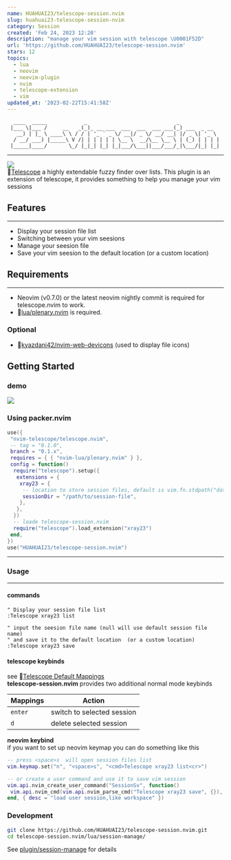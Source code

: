 ```yaml
---
name: HUAHUAI23/telescope-session.nvim
slug: huahuai23-telescope-session-nvim
category: Session
created: 'Feb 24, 2023 12:20'
description: "manage your vim session with telescope \U0001F52D"
url: 'https://github.com/HUAHUAI23/telescope-session.nvim'
stars: 12
topics:
  - lua
  - neovim
  - neovim-plugin
  - nvim
  - telescope-extension
  - vim
updated_at: '2023-02-22T15:41:58Z'
---
```

      ____  _____            _                             _             
     |___ \|___ /     __   _(_)_ __ ___  ___  ___  ___ ___(_) ___  _ __  
       __) | |_ \ ____\ \ / / | '_ ` _ \/ __|/ _ \/ __/ __| |/ _ \| '_ \ 
      / __/ ___) |_____\ V /| | | | | | \__ \  __/\__ \__ \ | (_) | | | |
     |_____|____/       \_/ |_|_| |_| |_|___/\___||___/___/_|\___/|_| |_|

***

![](https://img.shields.io/badge/Perfect-neovim%20picgo-green)\
🔗[Telescope](https://github.com/nvim-telescope/telescope.nvim) a highly extendable fuzzy finder over lists. This plugin is an extension of telescope, it provides something to help you manage your vim sessions

## Features

***

*   Display your session file list
*   Switching between your vim seesions
*   Manage your seesion file
*   Save your vim seesion to the default location (or a custom location)

## Requirements

***

*   Neovim (v0.7.0) or the latest neovim nightly commit is required for telescope.nvim to work.
*   🔗[lua/plenary.nvim](https://github.com/nvim-lua/plenary.nvim) is required.

### Optional

*   🔗[kyazdani42/nvim-web-devicons](https://github.com/kyazdani42/nvim-web-devicons) (used to display file icons)

## Getting Started

### demo

![](./pic/xray23.gif)

### Using packer.nvim

```lua
use({
 "nvim-telescope/telescope.nvim",
 -- tag = "0.1.0",
 branch = "0.1.x",
 requires = { { "nvim-lua/plenary.nvim" } },
 config = function()
  require("telescope").setup({
   extensions = {
    xray23 = {
     -- location to store session files, default is vim.fn.stdpath("data") .. "/vimSession"
     sessionDir = "/path/to/session-file",
    },
   },
  })
  -- loade telescope-session.nvim
  require("telescope").load_extension("xray23")
 end,
})
use("HUAHUAI23/telescope-session.nvim")
```

***

### Usage

***

#### commands

```vim
" Display your session file list
:Telescope xray23 list

" input the seesion file name (null will use default session file name)
" and save it to the default location  (or a custom location)
:Telescope xray23 save
```

#### telescope keybinds

see 🔗[Telescope Default Mappings](https://github.com/nvim-telescope/telescope.nvim#default-mappings)\
**telescope-session.nvim** provides two additional normal mode keybinds

| Mappings | Action                     |
| -------- | -------------------------- |
| `enter`  | switch to selected session |
| `d`      | delete selected session    |

**neovim keybind**\
if you want to set up neovim keymap you can do something like this

```lua
-- press <space>s  will open session files list
vim.keymap.set("n", "<space>s", "<cmd>Telescope xray23 list<cr>")

-- or create a user command and use it to save vim session
vim.api.nvim_create_user_command("SessionSv", function()
 vim.api.nvim_cmd(vim.api.nvim_parse_cmd("Telescope xray23 save", {}), {})
end, { desc = "load user session,like workspace" })

```

### Development

```bash
git clone https://github.com/HUAHUAI23/telescope-session.nvim.git
cd telescope-session.nvim/lua/session-manage/
```

See [plugin/session-manage](https://github.com/HUAHUAI23/telescope-session.nvim/blob/main/lua/session-manage/init.lua) for details
